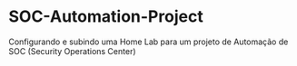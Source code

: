 # SOC-Automation-Project
Configurando e subindo uma Home Lab para um projeto de Automação de SOC (Security Operations Center)
